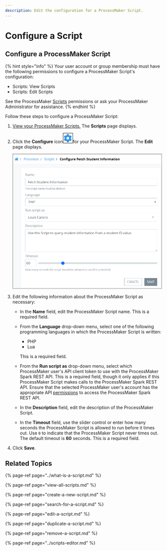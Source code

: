 ```yaml
---
description: Edit the configuration for a ProcessMaker Script.
---
```


# Configure a Script

## Configure a ProcessMaker Script

{% hint style="info" %}
Your user account or group membership must have the following permissions to configure a ProcessMaker Script's configuration:

* Scripts: View Scripts
* Scripts: Edit Scripts

See the ProcessMaker [Scripts](../../../processmaker-administration/permission-descriptions-for-users-and-groups.md#scripts) permissions or ask your ProcessMaker Administrator for assistance.
{% endhint %}

Follow these steps to configure a ProcessMaker Script:

1. [View your ProcessMaker Scripts.](view-all-scripts.md#view-all-processmaker-scripts) The **Scripts** page displays.
2. Click the **Configure** icon![](../../../.gitbook/assets/configure-process-icon-processes-page-processes.png)for your ProcessMaker Script. The **Edit** page displays.  

   ![](../../../.gitbook/assets/edit-script-page-processes.png)

3. Edit the following information about the ProcessMaker Script as necessary:
   * In the **Name** field, edit the ProcessMaker Script name. This is a required field.
   * From the **Language** drop-down menu, select one of the following programming languages in which the ProcessMaker Script is written:

     * PHP
     * Lua

     This is a required field.

   * From the **Run script as** drop-down menu, select which ProcessMaker user's API client token to use with the ProcessMaker Spark REST API. This is a required field, though it only applies if this ProcessMaker Script makes calls to the ProcessMaker Spark REST API. Ensure that the selected ProcessMaker user's account has the appropriate API [permissions](../../../processmaker-administration/permission-descriptions-for-users-and-groups.md) to access the ProcessMaker Spark REST API.
   * In the **Description** field, edit the description of the ProcessMaker Script.
   * In the **Timeout** field, use the slider control or enter how many seconds the ProcessMaker Script is allowed to run before it times out. Use `0` to indicate that the ProcessMaker Script never times out. The default timeout is **60** seconds. This is a required field.
4. Click **Save**.

## Related Topics

{% page-ref page="../what-is-a-script.md" %}

{% page-ref page="view-all-scripts.md" %}

{% page-ref page="create-a-new-script.md" %}

{% page-ref page="search-for-a-script.md" %}

{% page-ref page="edit-a-script.md" %}

{% page-ref page="duplicate-a-script.md" %}

{% page-ref page="remove-a-script.md" %}

{% page-ref page="../scripts-editor.md" %}

